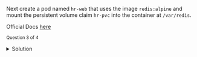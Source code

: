 
Next create a pod named `hr-web` that uses the image `redis:alpine` and mount the persistent volume claim `hr-pvc` into the container at `/var/redis`.

Official Docs [here](https://kubernetes.io/docs/tasks/configure-pod-container/configure-persistent-volume-storage/)

<sub>Question 3 of 4</sub>
<details>
  <summary>Solution</summary>
<p>Create pod.yaml with: 
  <code>
apiVersion: v1
kind: Pod
metadata:
  name: hr-web
spec:
  volumes:
    - name: hr-data
      persistentVolumeClaim:
        claimName: hr-pvc
  containers:
    - name: hr-web
      image: redis
      volumeMounts:
        - mountPath: "/var/redis"
          name: hr-data
  </code>
and apply with:
<code>
kubectl apply -f pod.yaml
</code>
  </p>

</details>
